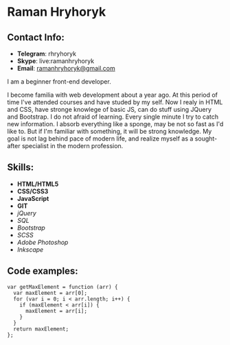 # Raman Hryhoryk

## Contact Info:

+ **Telegram**: rhryhoryk
+ **Skype**: live:ramanhryhoryk
+ **Email**: ramanhryhoryk@gmail.com

I am a beginner front-end developer.

I become familia with web development about a year ago. At this period of time I've attended courses and have studed by my self. 
Now I realy in HTML and CSS, have stronge knowlege of basic JS, can do stuff using JQuery and Bootstrap.
I do not afraid of learning.  Every single minute I try to catch new information. 
I absorb everything like a sponge, may be not so fast as I'd like to. But if I'm familiar with something, it will be strong knowledge.
My goal is not lag behind pace of modern life, and realize myself as a sought-after specialist in the modern profession.

## Skills:

+ **HTML/HTML5**
+ **CSS/CSS3**
+ **JavaScript**
+ **GIT**
+ *jQuery*
+ *SQL*
+ *Bootstrap*
+ *SCSS*
+ *Adobe Photoshop*
+ *Inkscape*

## Code examples:

```
var getMaxElement = function (arr) {
  var maxElement = arr[0];
  for (var i = 0; i < arr.length; i++) {
    if (maxElement < arr[i]) {
      maxElement = arr[i];
    }
  }
  return maxElement;
};
```